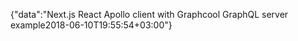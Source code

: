 {"data":"Next.js React Apollo client with Graphcool GraphQL server example2018-06-10T19:55:54+03:00"}
